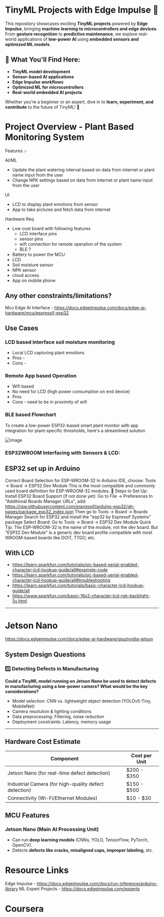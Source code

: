 # TinyML Projects with Edge Impulse 🚀  

This repository showcases exciting **TinyML projects** powered by **Edge Impulse**, bringing **machine learning to microcontrollers and edge devices**. From **gesture recognition** to **predictive maintenance**, we explore real-world applications of **low-power AI** using **embedded sensors and optimized ML models**.  

## 🌟 What You'll Find Here:
- **TinyML model development**
- **Sensor-based AI applications**
- **Edge Impulse workflows**
- **Optimized ML for microcontrollers**
- **Real-world embedded AI projects**

Whether you're a beginner or an expert, dive in to **learn, experiment, and contribute** to the future of TinyML! 🚀

# Project Overview - Plant Based Monitoring System

Features :-

AI/ML
- Update the plant watering interval based on data from internet or plant name input from the user
- Change NPK settings based on data from internet or plant name input from the user

UI
- LCD to display plant emotions from sensor
- App to take pictures and fetch data from internet

Hardware Req
- Low cost board with following features
    - LCD interface pins
    - sensor pins
    - wifi connection for remote operation of the system
    - BLE ?
- Battery to power the MCU
- LCD
- Soil moisture sensor
- NPK sensor
- cloud access
- App on mobile phone

Any other constraints/limitations?
- 

Mcu Edge AI Interface - https://docs.edgeimpulse.com/docs/edge-ai-hardware/mcu/espressif-esp32

## Use Cases
### LCD based interface soil moisture monitoring
* Local LCD capturing plant emotions
* Pros -
* Cons -

### Remote App based Operation
* Wifi based
* No need for LCD (high power consumption on end device)
* Pros
* Cons - need to be in proximity of wifi

### BLE based Flowchart

To create a low-power ESP32-based smart plant monitor with app integration for plant-specific thresholds, here's a streamlined solution


![image](https://github.com/user-attachments/assets/f1b4b94f-eb81-4b67-8ee9-159c7169c30b)
 


### ESP32WROOM Interfacing with Sensors & LCD:

## ESP32 set up in Arduino
Correct Board Selection for ESP-WROOM-32
In Arduino IDE, choose:
Tools → Board → ESP32 Dev Module
This is the most compatible and commonly used board definition for ESP-WROOM-32 modules.
🔧 Steps to Set Up:
Install ESP32 Board Support (if not done yet):
Go to File → Preferences
In "Additional Boards Manager URLs", add:
https://raw.githubusercontent.com/espressif/arduino-esp32/gh-pages/package_esp32_index.json
Then go to Tools → Board → Boards Manager
Search for ESP32 and install the "esp32 by Espressif Systems" package
Select Board:
Go to Tools → Board → ESP32 Dev Module
Quick Tip:
The ESP-WROOM-32 is the name of the module, not the dev board.
But "ESP32 Dev Module" is a generic dev board profile compatible with most WROOM-based boards like DOIT, TTGO, etc.

## With LCD
* https://learn.sparkfun.com/tutorials/pic-based-serial-enabled-character-lcd-hookup-guide/all#example-code
* https://learn.sparkfun.com/tutorials/pic-based-serial-enabled-character-lcd-hookup-guide/all#troubleshooting
* https://learn.sparkfun.com/tutorials/basic-character-lcd-hookup-guide/all
* https://www.sparkfun.com/basic-16x2-character-lcd-rgb-backlight-5v.html

***

# Jetson Nano

https://docs.edgeimpulse.com/docs/edge-ai-hardware/gpu/nvidia-jetson

## System Design Questions

### 1️⃣ Detecting Defects in Manufacturing  
**Could a TinyML model running on Jetson Nano be used to detect defects in manufacturing using a low-power camera? What would be the key considerations?**  
- Model selection: CNN vs. lightweight object detection (YOLOv5-Tiny, MobileNet)  
- Camera resolution & lighting conditions  
- Data preprocessing: Filtering, noise reduction  
- Deployment constraints: Latency, memory usage  



***

<html>
<body>
<!--StartFragment--><html><head></head><body>
<h2> Hardware Cost Estimate </h2>

Component | Cost per Unit
-- | -- 
Jetson Nano (for real-time defect detection) | $200 - $350
Industrial Camera (for high-quality defect detection) | $150 - $500
Connectivity (Wi-Fi/Ethernet Modules) | $10 - $30

<h2> MCU Features </h2>

<h3>Jetson Nano (Main AI Processing Unit)</h3>
<ul>
    <li> Can run <strong>deep learning models</strong> (CNNs, YOLO, TensorFlow, PyTorch, OpenCV).</li>
    <li> Detects <strong>defects like cracks, misaligned caps, improper labeling</strong>, etc.</li>
</ul>

# Resource Links
Edge Impulse - https://docs.edgeimpulse.com/docs/run-inference/arduino-library
ML Expert Projects - https://docs.edgeimpulse.com/experts


# Coursera

